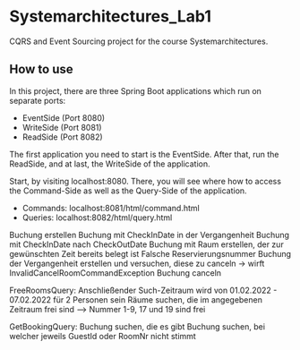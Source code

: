 # Systemarchitectures_Lab1
CQRS and Event Sourcing project for the course Systemarchitectures.

## How to use
In this project, there are three Spring Boot applications which run on 
separate ports:

- EventSide (Port 8080)
- WriteSide (Port 8081)
- ReadSide (Port 8082)

The first application you need to start is the EventSide.
After that, run the ReadSide, and at last, the WriteSide of the application.

Start, by visiting localhost:8080. There, you will see where how to access the 
Command-Side as well as the Query-Side of the application.

- Commands: localhost:8081/html/command.html
- Queries: localhost:8082/html/query.html


Buchung erstellen
Buchung mit CheckInDate in der Vergangenheit
Buchung mit CheckInDate nach CheckOutDate
Buchung mit Raum erstellen, der zur gewünschten Zeit bereits belegt ist
Falsche Reservierungsnummer
Buchung der Vergangenheit erstellen und versuchen, diese zu canceln -> wirft InvalidCancelRoomCommandException
Buchung canceln

FreeRoomsQuery:
Anschließender Such-Zeitraum wird von 01.02.2022 - 07.02.2022 für 2 Personen sein
Räume suchen, die im angegebenen Zeitraum frei sind --> Nummer 1-9, 17 und 19 sind frei

GetBookingQuery:
Buchung suchen, die es gibt
Buchung suchen, bei welcher jeweils GuestId oder RoomNr nicht stimmt

